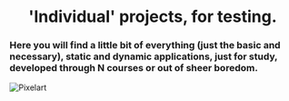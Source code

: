 <h1 align="center">'Individual' projects, for testing.</h1>

### Here you will find a little bit of everything (just the basic and necessary), static and dynamic applications, just for study, developed through N courses or out of sheer boredom.

![Pixelart](https://i.imgur.com/PiV6vj4.gif)

